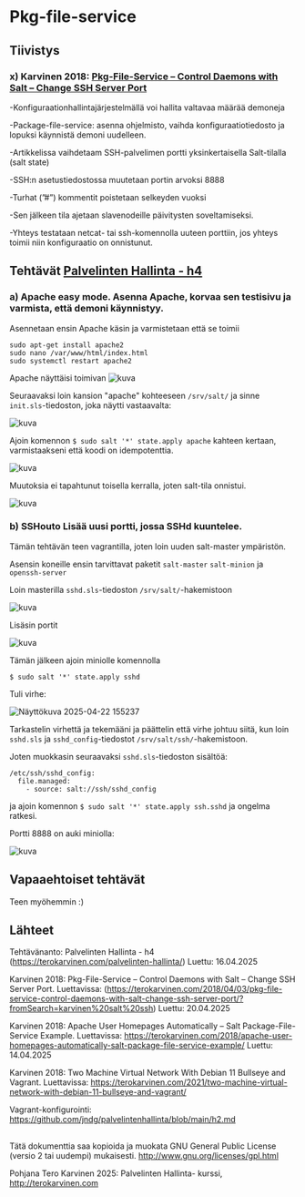 # Pkg-file-service

## Tiivistys

### x) Karvinen 2018: [Pkg-File-Service – Control Daemons with Salt – Change SSH Server Port](https://terokarvinen.com/2018/04/03/pkg-file-service-control-daemons-with-salt-change-ssh-server-port/?fromSearch=karvinen%20salt%20ssh)

-Konfiguraationhallintajärjestelmällä voi hallita valtavaa määrää demoneja

-Package-file-service: asenna ohjelmisto, vaihda konfiguraatiotiedosto ja lopuksi käynnistä demoni uudelleen.

-Artikkelissa vaihdetaam SSH-palvelimen portti yksinkertaisella Salt-tilalla (salt state)

-SSH:n asetustiedostossa muutetaan portin arvoksi 8888

-Turhat  (”#”) kommentit poistetaan selkeyden vuoksi

-Sen jälkeen tila ajetaan slavenodeille päivitysten soveltamiseksi.

-Yhteys testataan netcat- tai ssh-komennolla uuteen porttiin, jos yhteys toimii niin konfiguraatio on onnistunut.

## Tehtävät [Palvelinten Hallinta - h4](https://terokarvinen.com/palvelinten-hallinta/)

### a) Apache easy mode. Asenna Apache, korvaa sen testisivu ja varmista, että demoni käynnistyy.

Asennetaan ensin Apache käsin ja varmistetaan että se toimii

```
sudo apt-get install apache2
sudo nano /var/www/html/index.html
sudo systemctl restart apache2
```
Apache näyttäisi toimivan
![kuva](https://github.com/user-attachments/assets/649b168b-c5ac-4c7f-9e98-03539b9febe9)

Seuraavaksi loin kansion "apache" kohteeseen ```/srv/salt/``` ja sinne ```init.sls```-tiedoston, joka näytti vastaavalta:

![kuva](https://github.com/user-attachments/assets/a51b0c73-77a2-4442-991a-1578d698ade7)

Ajoin komennon ```$ sudo salt '*' state.apply apache``` kahteen kertaan, varmistaakseni että koodi on idempotenttia.

![kuva](https://github.com/user-attachments/assets/70918628-b8c6-4e8d-8957-b90337a4b803)

Muutoksia ei tapahtunut toisella kerralla, joten salt-tila onnistui.

![kuva](https://github.com/user-attachments/assets/cb76fab2-76c8-4dcc-858d-c878b276ab5d)

### b) SSHouto Lisää uusi portti, jossa SSHd kuuntelee.

Tämän tehtävän teen vagrantilla, joten loin uuden salt-master ympäristön.

Asensin koneille ensin tarvittavat paketit ```salt-master``` ```salt-minion``` ja ```openssh-server```

Loin masterilla ```sshd.sls```-tiedoston ```/srv/salt/```-hakemistoon

![kuva](https://github.com/user-attachments/assets/5f9a7472-db4d-4381-ac5f-3bd57e9513c4)

Lisäsin portit

![kuva](https://github.com/user-attachments/assets/c136b97d-ea99-4ada-976f-f8e8a5927b07)


Tämän jälkeen ajoin miniolle komennolla

```
$ sudo salt '*' state.apply sshd
```
Tuli virhe:

![Näyttökuva 2025-04-22 155237](https://github.com/user-attachments/assets/260e3acd-22ca-4e74-99c9-bf34ffc690e3)

Tarkastelin virhettä ja tekemääni ja päättelin että virhe johtuu siitä, kun loin ```sshd.sls``` ja ```sshd_config```-tiedostot ```/srv/salt/ssh/```-hakemistoon.

Joten muokkasin seuraavaksi ```sshd.sls```-tiedoston sisältöä:

```
/etc/ssh/sshd_config:
  file.managed:
    - source: salt://ssh/sshd_config
```

ja ajoin komennon ```$ sudo salt '*' state.apply ssh.sshd``` ja ongelma ratkesi.

Portti 8888 on auki miniolla:

![kuva](https://github.com/user-attachments/assets/58486dee-cf47-42b8-a6ff-2d8a8fcf6c3b)


## Vapaaehtoiset tehtävät

Teen myöhemmin :)




## Lähteet 

Tehtävänanto: Palvelinten Hallinta - h4 (https://terokarvinen.com/palvelinten-hallinta/) Luettu: 16.04.2025

Karvinen 2018: Pkg-File-Service – Control Daemons with Salt – Change SSH Server Port. Luettavissa: (https://terokarvinen.com/2018/04/03/pkg-file-service-control-daemons-with-salt-change-ssh-server-port/?fromSearch=karvinen%20salt%20ssh) Luettu: 20.04.2025

Karvinen 2018: Apache User Homepages Automatically – Salt Package-File-Service Example. Luettavissa: https://terokarvinen.com/2018/apache-user-homepages-automatically-salt-package-file-service-example/ Luettu: 14.04.2025

Karvinen 2018: Two Machine Virtual Network With Debian 11 Bullseye and Vagrant. Luettavissa: https://terokarvinen.com/2021/two-machine-virtual-network-with-debian-11-bullseye-and-vagrant/

Vagrant-konfigurointi: https://github.com/jndg/palvelintenhallinta/blob/main/h2.md


##

Tätä dokumenttia saa kopioida ja muokata GNU General Public License (versio 2 tai uudempi) mukaisesti. http://www.gnu.org/licenses/gpl.html

Pohjana Tero Karvinen 2025: Palvelinten Hallinta- kurssi, http://terokarvinen.com
